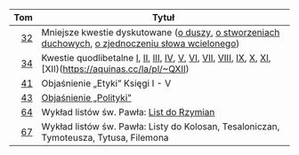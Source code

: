 |  Tom                                                                                                                                       | Tytuł                                                                                                                                | 
| -----------------------------------------------------------------------------------------------------------------------------------------: | ------------------------------------------------------------------------------------------------------------------------------------ |
| [32](https://wdrodze.pl/produkt/dziela-wszystkie-t-32-mniejsze-kwestie-dyskutowane/)                                                       | Mniejsze kwestie dyskutowane ([o duszy](https://aquinas.cc/la/pl/~QDeAn), [o stworzeniach duchowych](https://aquinas.cc/la/pl/~QDeSpir), [o zjednoczeniu słowa wcielonego](https://aquinas.cc/la/pl/~QDeUni))  |
| [34](https://wdrodze.pl/produkt/dziela-wszystkie-t-34-kwestie-quodlibetalne/)                                                              | Kwestie quodlibetalne [I](https://aquinas.cc/la/pl/~QI), [II](https://aquinas.cc/la/pl/~QII), [III](https://aquinas.cc/la/pl/~QIII), [IV](https://aquinas.cc/la/pl/~QIV), [V](https://aquinas.cc/la/pl/~Qv), [VI](https://aquinas.cc/la/pl/~QVI), [VII](https://aquinas.cc/la/pl/~QVII), [VIII](https://aquinas.cc/la/pl/~QVIII), [IX](https://aquinas.cc/la/pl/~QIX), [X](https://aquinas.cc/la/pl/~QX), [XI](https://aquinas.cc/la/pl/~QXI), [XII)(https://aquinas.cc/la/pl/~QXII) |                                                                                                               |
| [41](https://wdrodze.pl/produkt/dziela-wszystkie-t-41-objasnienie-etyki-ksiegi-i-v/)                                                       | Objaśnienie „Etyki” Księgi I - V                                                                                                     |
| [43](https://wdrodze.pl/produkt/dziela-wszystkie-t-43-objasnienie-polityki/)                                                               | [Objaśnienie „Polityki”](https://aquinas.cc/la/pl/~Polit)                                                                            |
| [64](https://wdrodze.pl/produkt/dziela-wszystkie-t-64-wyklad-listow-sw-pawla-list-do-rzymian/)                                             | Wykład listów św. Pawła: [List do Rzymian](https://aquinas.cc/la/pl/~Rom)                                                            |
| [67](https://wdrodze.pl/produkt/dziela-wszystkie-tom-67-wyklad-listow-sw-pawla-listy-do-kolosan-tesaloniczan-tymoteusza-tytusa-filemona/)  | Wykład listów św. Pawła: Listy do Kolosan, Tesaloniczan, Tymoteusza, Tytusa, Filemona                                                |
